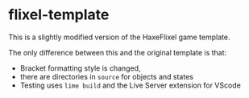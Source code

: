 # flixel-template
This is a slightly modified version of the HaxeFlixel game template.

The only difference between this and the original template is that: 
- Bracket formatting style is changed, 
- there are directories in `source` for objects and states
- Testing uses `lime build` and the Live Server extension for VScode
